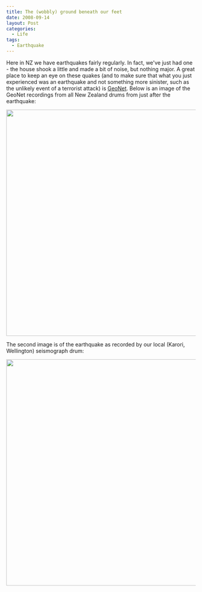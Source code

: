 ```yaml
---
title: The (wobbly) ground beneath our feet
date: 2008-09-14
layout: Post
categories:
  - Life
tags:
  - Earthquake
---
```


Here in NZ we have earthquakes fairly regularly. In fact, we've just had one - the house shook a little and made a bit of noise, but nothing major. A great place to keep an eye on these quakes (and to make sure that what you just experienced was an earthquake and not something more sinister, such as the unlikely event of a terrorist attack) is [GeoNet](http://www.geonet.org.nz/). Below is an image of the GeoNet recordings from all New Zealand drums from just after the earthquake:

<!-- more -->

[<img alt="" src="http://static.honeychurch.org/images/drums.png" width="600" />](http://www.geonet.org.nz/earthquake/drums/)

The second image is of the earthquake as recorded by our local (Karori, Wellington) seismograph drum:

[<img alt="" src="http://static.honeychurch.org/images/drum.png" width="600" />](http://www.geonet.org.nz/earthquake/drums/snzo-drum.html)
